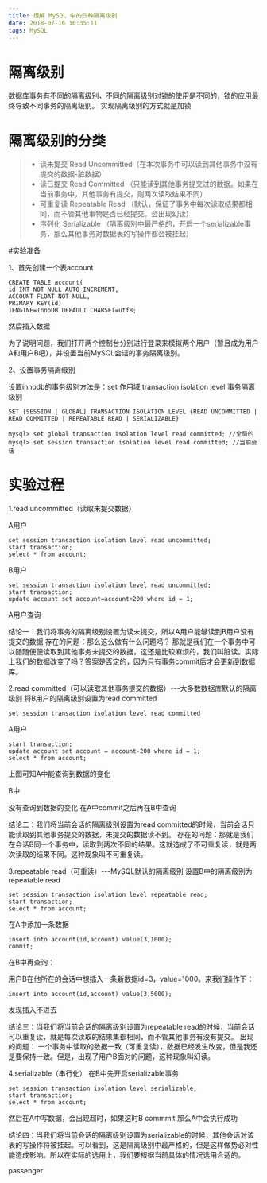 ```yaml
---
title: 理解 MySQL 中的四种隔离级别
date: 2018-07-16 10:35:11
tags: MySQL
---
```


# 隔离级别

数据库事务有不同的隔离级别，不同的隔离级别对锁的使用是不同的，锁的应用最终导致不同事务的隔离级别。
实现隔离级别的方式就是加锁

# 隔离级别的分类

> * 读未提交 Read Uncommitted（在本次事务中可以读到其他事务中没有提交的数据-脏数据）
> * 读已提交 Read Committed （只能读到其他事务提交过的数据。如果在当前事务中，其他事务有提交，则两次读取结果不同）
> * 可重复读 Repeatable Read （默认，保证了事务中每次读取结果都相同，而不管其他事物是否已经提交。会出现幻读）
> * 序列化 Serializable （隔离级别中最严格的，开启一个serializable事务，那么其他事务对数据表的写操作都会被挂起）

#实验准备

1、首先创建一个表account

```
CREATE TABLE account(
id INT NOT NULL AUTO_INCREMENT,
ACCOUNT FLOAT NOT NULL,
PRIMARY KEY(id)
)ENGINE=InnoDB DEFAULT CHARSET=utf8;

```

然后插入数据

为了说明问题，我们打开两个控制台分别进行登录来模拟两个用户（暂且成为用户A和用户B吧），并设置当前MySQL会话的事务隔离级别。

2、设置事务隔离级别

设置innodb的事务级别方法是：set 作用域 transaction isolation level 事务隔离级别

```
SET [SESSION | GLOBAL] TRANSACTION ISOLATION LEVEL {READ UNCOMMITTED | READ COMMITTED | REPEATABLE READ | SERIALIZABLE}
```

```
mysql> set global transaction isolation level read committed; //全局的
mysql> set session transaction isolation level read committed; //当前会话
```

# 实验过程
1.read uncommitted（读取未提交数据）

A用户
```
set session transaction isolation level read uncommitted;
start transaction;
select * from account;
```
B用户
```
set session transaction isolation level read uncommitted;
start transaction;
update account set account=account+200 where id = 1;
```

A用户查询


结论一：我们将事务的隔离级别设置为读未提交，所以A用户能够读到B用户没有提交的数据
存在的问题：那么这么做有什么问题吗？
那就是我们在一个事务中可以随随便便读取到其他事务未提交的数据，这还是比较麻烦的，我们叫脏读。实际上我们的数据改变了吗？答案是否定的，因为只有事务commit后才会更新到数据库。

2.read committed（可以读取其他事务提交的数据）---大多数数据库默认的隔离级别
将B用户的隔离级别设置为read committed

```
set session transaction isolation level read committed
```

A用户

```
start transaction;
update account set account = account-200 where id = 1; 
select * from account;
```

上图可知A中能查询到数据的变化

B中

没有查询到数据的变化
在A中commit之后再在B中查询


结论二：我们将当前会话的隔离级别设置为read committed的时候，当前会话只能读取到其他事务提交的数据，未提交的数据读不到。
存在的问题：那就是我们在会话B同一个事务中，读取到两次不同的结果。这就造成了不可重复读，就是两次读取的结果不同。这种现象叫不可重复读。

3.repeatable read（可重读）---MySQL默认的隔离级别
设置B中的隔离级别为repeatable read

```
set session transaction isolation level repeatable read;
start transaction;
select * from account;
```

在A中添加一条数据

```
insert into account(id,account) value(3,1000);
commit;
```

在B中再查询：

用户B在他所在的会话中想插入一条新数据id=3，value=1000。来我们操作下：

```
insert into account(id,account) value(3,5000);
```

发现插入不进去

结论三：当我们将当前会话的隔离级别设置为repeatable read的时候，当前会话可以重复读，就是每次读取的结果集都相同，而不管其他事务有没有提交。
出现的问题：
一个事务中读取的数据一致（可重复读），数据已经发生改变，但是我还是要保持一致。但是，出现了用户B面对的问题，这种现象叫幻读。

4.serializable（串行化）
在B中先开启serializable事务

```
set session transaction isolation level serializable;
start transaction;
select * from account;
```
然后在A中写数据，会出现超时，如果这时B commmit,那么A中会执行成功

结论四：当我们将当前会话的隔离级别设置为serializable的时候，其他会话对该表的写操作将被挂起。可以看到，这是隔离级别中最严格的，但是这样做势必对性能造成影响。所以在实际的选用上，我们要根据当前具体的情况选用合适的。

passenger
